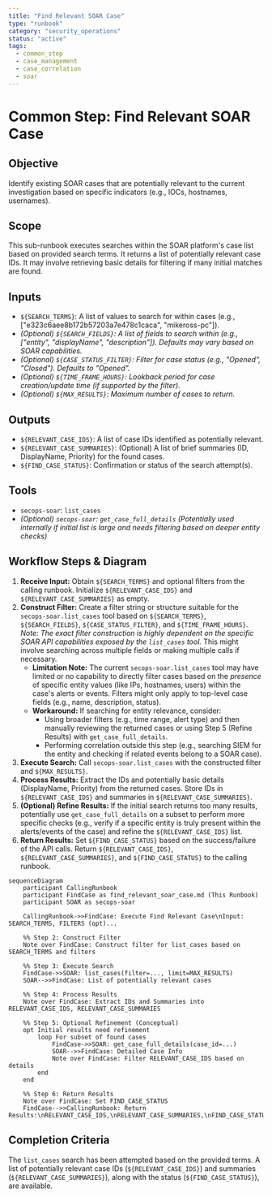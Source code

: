 ```yaml
---
title: "Find Relevant SOAR Case"
type: "runbook"
category: "security_operations"
status: "active"
tags:
  - common_step
  - case_management
  - case_correlation
  - soar
---
```


# Common Step: Find Relevant SOAR Case

## Objective

Identify existing SOAR cases that are potentially relevant to the current investigation based on specific indicators (e.g., IOCs, hostnames, usernames).

## Scope

This sub-runbook executes searches within the SOAR platform's case list based on provided search terms. It returns a list of potentially relevant case IDs. It may involve retrieving basic details for filtering if many initial matches are found.

## Inputs

*   `${SEARCH_TERMS}`: A list of values to search for within cases (e.g., ["e323c6aee8b172b57203a7e478c1caca", "mikeross-pc"]).
*   *(Optional) `${SEARCH_FIELDS}`: A list of fields to search within (e.g., ["entity", "displayName", "description"]). Defaults may vary based on SOAR capabilities.*
*   *(Optional) `${CASE_STATUS_FILTER}`: Filter for case status (e.g., "Opened", "Closed"). Defaults to "Opened".*
*   *(Optional) `${TIME_FRAME_HOURS}`: Lookback period for case creation/update time (if supported by the filter).*
*   *(Optional) `${MAX_RESULTS}`: Maximum number of cases to return.*

## Outputs

*   `${RELEVANT_CASE_IDS}`: A list of case IDs identified as potentially relevant.
*   `${RELEVANT_CASE_SUMMARIES}`: (Optional) A list of brief summaries (ID, DisplayName, Priority) for the found cases.
*   `${FIND_CASE_STATUS}`: Confirmation or status of the search attempt(s).

## Tools

*   `secops-soar`: `list_cases`
*   *(Optional) `secops-soar`: `get_case_full_details` (Potentially used internally if initial list is large and needs filtering based on deeper entity checks)*

## Workflow Steps & Diagram

1.  **Receive Input:** Obtain `${SEARCH_TERMS}` and optional filters from the calling runbook. Initialize `${RELEVANT_CASE_IDS}` and `${RELEVANT_CASE_SUMMARIES}` as empty.
2.  **Construct Filter:** Create a filter string or structure suitable for the `secops-soar.list_cases` tool based on `${SEARCH_TERMS}`, `${SEARCH_FIELDS}`, `${CASE_STATUS_FILTER}`, and `${TIME_FRAME_HOURS}`. *Note: The exact filter construction is highly dependent on the specific SOAR API capabilities exposed by the `list_cases` tool.* This might involve searching across multiple fields or making multiple calls if necessary.
    *   **Limitation Note:** The current `secops-soar.list_cases` tool may have limited or no capability to directly filter cases based on the *presence* of specific entity values (like IPs, hostnames, users) within the case's alerts or events. Filters might only apply to top-level case fields (e.g., name, description, status).
    *   **Workaround:** If searching for entity relevance, consider:
        *   Using broader filters (e.g., time range, alert type) and then manually reviewing the returned cases or using Step 5 (Refine Results) with `get_case_full_details`.
        *   Performing correlation outside this step (e.g., searching SIEM for the entity and checking if related events belong to a SOAR case).
3.  **Execute Search:** Call `secops-soar.list_cases` with the constructed filter and `${MAX_RESULTS}`.
4.  **Process Results:** Extract the IDs and potentially basic details (DisplayName, Priority) from the returned cases. Store IDs in `${RELEVANT_CASE_IDS}` and summaries in `${RELEVANT_CASE_SUMMARIES}`.
5.  **(Optional) Refine Results:** If the initial search returns too many results, potentially use `get_case_full_details` on a subset to perform more specific checks (e.g., verify if a specific entity is truly present within the alerts/events of the case) and refine the `${RELEVANT_CASE_IDS}` list.
6.  **Return Results:** Set `${FIND_CASE_STATUS}` based on the success/failure of the API calls. Return `${RELEVANT_CASE_IDS}`, `${RELEVANT_CASE_SUMMARIES}`, and `${FIND_CASE_STATUS}` to the calling runbook.

```mermaid
sequenceDiagram
    participant CallingRunbook
    participant FindCase as find_relevant_soar_case.md (This Runbook)
    participant SOAR as secops-soar

    CallingRunbook->>FindCase: Execute Find Relevant Case\nInput: SEARCH_TERMS, FILTERS (opt)...

    %% Step 2: Construct Filter
    Note over FindCase: Construct filter for list_cases based on SEARCH_TERMS and filters

    %% Step 3: Execute Search
    FindCase->>SOAR: list_cases(filter=..., limit=MAX_RESULTS)
    SOAR-->>FindCase: List of potentially relevant cases

    %% Step 4: Process Results
    Note over FindCase: Extract IDs and Summaries into RELEVANT_CASE_IDS, RELEVANT_CASE_SUMMARIES

    %% Step 5: Optional Refinement (Conceptual)
    opt Initial results need refinement
        loop For subset of found cases
            FindCase->>SOAR: get_case_full_details(case_id=...)
            SOAR-->>FindCase: Detailed Case Info
            Note over FindCase: Filter RELEVANT_CASE_IDS based on details
        end
    end

    %% Step 6: Return Results
    Note over FindCase: Set FIND_CASE_STATUS
    FindCase-->>CallingRunbook: Return Results:\nRELEVANT_CASE_IDS,\nRELEVANT_CASE_SUMMARIES,\nFIND_CASE_STATUS

```

## Completion Criteria

The `list_cases` search has been attempted based on the provided terms. A list of potentially relevant case IDs (`${RELEVANT_CASE_IDS}`) and summaries (`${RELEVANT_CASE_SUMMARIES}`), along with the status (`${FIND_CASE_STATUS}`), are available.
